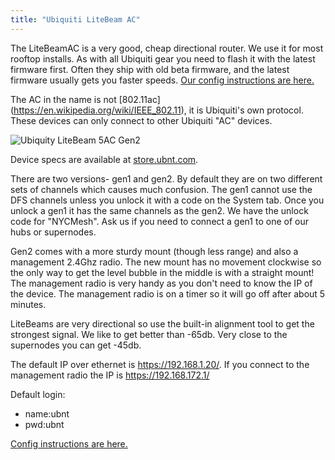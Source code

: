 ```yaml
---
title: "Ubiquiti LiteBeam AC"
---
```

The LiteBeamAC is a very good, cheap directional router. We use it for most rooftop installs. As with all Ubiquiti gear you need to flash it with the latest firmware first. Often they ship with old beta firmware, and the latest firmware usually gets you faster speeds. [Our config instructions are here.](../../hardware/config/#lbe-client)


The AC in the name is not [802.11ac] (https://en.wikipedia.org/wiki/IEEE_802.11), it is Ubiquiti's own protocol. These devices can only connect to other Ubiquiti "AC" devices.

![Ubiquity LiteBeam 5AC Gen2](/img/hardware/ubiquity_litebeam5acgen2.png)

Device specs are available at [store.ubnt.com](https://store.ubnt.com/collections/all/products/litebeam-5ac-gen2).

There are two versions- gen1 and gen2. By default they are on two different sets of channels which causes much confusion. The gen1 cannot use the DFS channels unless you unlock it with a code on the System tab. Once you unlock a gen1 it has the same channels as the gen2. We have the unlock code for "NYCMesh". Ask us if you need to connect a gen1 to one of our hubs or supernodes.

Gen2 comes with a more sturdy mount (though less range) and also a management 2.4Ghz radio. The new mount has no movement clockwise so the only way to get the level bubble in the middle is with a straight mount! The management radio is very handy as you don't need to know the IP of the device. The management radio is on a timer so it will go off after about 5 minutes. 

LiteBeams are very directional so use the built-in alignment tool to get the strongest signal. We like to get better than -65db. Very close to the supernodes you can get -45db.

The default IP over ethernet is https://192.168.1.20/. 
If you connect to the management radio the IP is https://192.168.172.1/

Default login:  
* name:ubnt
* pwd:ubnt

[Config instructions are here.](../../hardware/config/#lbe-client)
